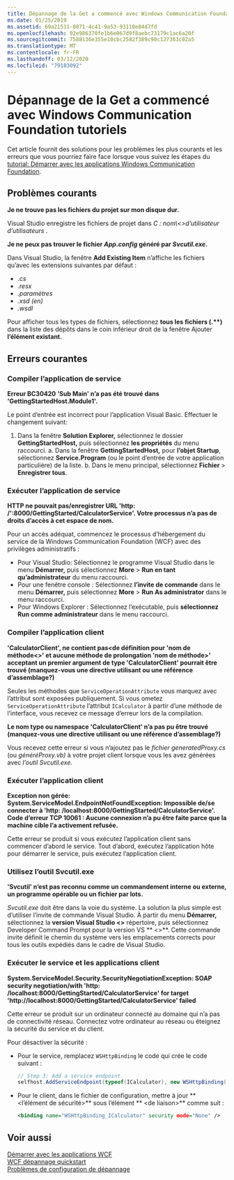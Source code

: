 ```yaml
---
title: Dépannage de la Get a commencé avec Windows Communication Foundation tutoriels
ms.date: 01/25/2019
ms.assetid: 69a21511-0871-4c41-9a53-93110e84d7fd
ms.openlocfilehash: 92e986370fe1b6e067d9f8aebc73179c1ac6a20f
ms.sourcegitcommit: 7588136e355e10cbc2582f389c90c127363c02a5
ms.translationtype: MT
ms.contentlocale: fr-FR
ms.lasthandoff: 03/12/2020
ms.locfileid: "79183092"
---
```

# <a name="troubleshoot-the-get-started-with-windows-communication-foundation-tutorials"></a>Dépannage de la Get a commencé avec Windows Communication Foundation tutoriels

Cet article fournit des solutions pour les problèmes les plus courants et les erreurs que vous pourriez faire face lorsque vous suivez les étapes du [tutorial: Démarrer avec les applications Windows Communication Foundation](getting-started-tutorial.md).
  
## <a name="common-problems"></a>Problèmes courants

**Je ne trouve pas les fichiers du projet sur mon disque dur.**

 Visual Studio enregistre les fichiers de projet dans *C : nom\\&lt;&gt;d’utilisateur d’utilisateurs .*  

**Je ne peux pas trouver le fichier *App.config* généré par *Svcutil.exe*.**

 Dans Visual Studio, la fenêtre **Add Existing Item** n’affiche les fichiers qu’avec les extensions suivantes par défaut :

- *.cs*
- *.resx*
- *.paramètres*
- *.xsd (en)*
- *.wsdl*

Pour afficher tous les types de fichiers, sélectionnez **tous les fichiers (.\*\*)** dans la liste des dépôts dans le coin inférieur droit de la fenêtre Ajouter **l’élément existant.**  
  
## <a name="common-errors"></a>Erreurs courantes

### <a name="compile-the-service-application"></a>Compiler l’application de service

**Erreur BC30420 'Sub Main' n’a pas été trouvé dans 'GettingStartedHost.Module1'.**

Le point d’entrée est incorrect pour l’application Visual Basic. Effectuer le changement suivant:

   1. Dans la fenêtre **Solution Explorer,** sélectionnez le dossier **GettingStartedHost,** puis sélectionnez **les propriétés** du menu raccourci.
    a. Dans la fenêtre **GettingStartedHost,** pour **l’objet Startup**, sélectionnez **Service.Program** (ou le point d’entrée de votre application particulière) de la liste.
    b. Dans le menu principal, sélectionnez **Fichier** > **Enregistrer tous**.

### <a name="run-the-service-application"></a>Exécuter l’application de service

**HTTP ne pouvait pas\/enregistrer URL 'http: /':8000/GettingStarted/CalculatorService'. Votre processus n’a pas de droits d’accès à cet espace de nom.**

 Pour un accès adéquat, commencez le processus d’hébergement du service de la Windows Communication Foundation (WCF) avec des privilèges administratifs :

- Pour Visual Studio: Sélectionnez le programme Visual Studio dans le menu **Démarrer,** puis sélectionnez **More** > **Run en tant qu’administrateur** du menu raccourci.
- Pour une fenêtre console : Sélectionnez **l’invite de commande** dans le menu **Démarrer,** puis sélectionnez **More** > **Run As administrator** dans le menu raccourci.
- Pour Windows Explorer : Sélectionnez l’exécutable, puis **sélectionnez Run comme administrateur** dans le menu raccourci.

### <a name="compile-the-client-application"></a>Compiler l’application client

**'CalculatorClient', ne contient pas\<de définition pour 'nom de méthode\<>' et aucune méthode de prolongation 'nom de méthode>' acceptant un premier argument de type 'CalculatorClient' pourrait être trouvé (manquez-vous une directive utilisant ou une référence d’assemblage?)**  

Seules les méthodes que `ServiceOperationAttribute` vous marquez avec l’attribut sont exposées publiquement. Si vous ometez `ServiceOperationAttribute` l’attribut `ICalculator` à partir d’une méthode de l’interface, vous recevez ce message d’erreur lors de la compilation.  

**Le nom type ou namespace 'CalculatorClient' n’a pas pu être trouvé (manquez-vous une directive utilisant ou une référence d’assemblage?)**

 Vous recevez cette erreur si vous n’ajoutez pas le *fichier generatedProxy.cs* (ou *généréProxy.vb)* à votre projet client lorsque vous les avez générées avec *l’outil Svcutil.exe.*  

### <a name="run-the-client-application"></a>Exécuter l’application client

**Exception non gérée: System.ServiceModel.EndpointNotFoundException: Impossible de\/se connecter à 'http: /localhost:8000/GettingStarted/CalculatorService'. Code d’erreur TCP 10061 : Aucune connexion n’a pu être faite parce que la machine cible l’a activement refusée.**

Cette erreur se produit si vous exécutez l’application client sans commencer d’abord le service. Tout d’abord, exécutez l’application hôte pour démarrer le service, puis exécutez l’application client.

### <a name="use-the-svcutilexe-tool"></a>Utilisez l’outil Svcutil.exe

**'Svcutil' n’est pas reconnu comme un commandement interne ou externe, un programme opérable ou un fichier par lots.**

 *Svcutil.exe* doit être dans la voie du système. La solution la plus simple est d’utiliser l’invite de commande Visual Studio. À partir du menu **Démarrer,** sélectionnez la **version Visual Studio \<>** répertoire, puis sélectionnez Developer Command Prompt pour la version VS ** \<>**. Cette commande invite définit le chemin du système vers les emplacements corrects pour tous les outils expédiés dans le cadre de Visual Studio.  
  
### <a name="run-the-service-and-client-applications"></a>Exécuter le service et les applications client

**System.ServiceModel.Security.SecurityNegotiationException: SOAP security negotiation\/with 'http: /localhost:8000/GettingStarted/CalculatorService' for target 'http:\//localhost:8000/GettingStarted/CalculatorService' failed**  

Cette erreur se produit sur un ordinateur connecté au domaine qui n’a pas de connectivité réseau. Connectez votre ordinateur au réseau ou éteignez la sécurité du service et du client.

Pour désactiver la sécurité :

- Pour le service, remplacez `WSHttpBinding` le code qui crée le code suivant :  
  
    ```csharp
    // Step 3: Add a service endpoint.
    selfhost.AddServiceEndpoint(typeof(ICalculator), new WSHttpBinding(SecurityMode.None), "CalculatorService");  
    ```

- Pour le client, dans le fichier de configuration, mettre à jour ** \<l’élément de sécurité>** sous l’élément ** \<de liaison>** comme suit :  
  
    ```xml
    <binding name="WSHttpBinding_ICalculator" security mode="None" />
    ```  

## <a name="see-also"></a>Voir aussi  
 [Démarrer avec les applications WCF](getting-started-tutorial.md)  
 [WCF dépannage quickstart](wcf-troubleshooting-quickstart.md)  
 [Problèmes de configuration de dépannage](troubleshooting-setup-issues.md)
